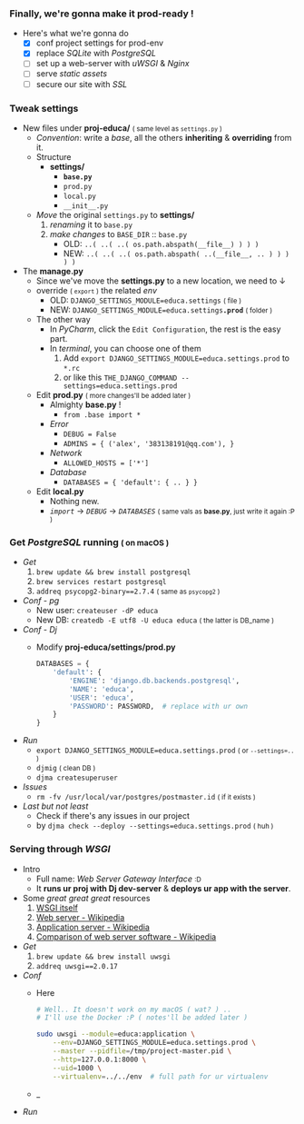 ### Finally, we're gonna make it prod-ready !
- Here's what we're gonna do 
    - [x] conf project settings for prod-env
    - [x] replace *SQLite* with *PostgreSQL*
    - [ ] set up a web-server with *uWSGI* & *Nginx*
    - [ ] serve *static assets*
    - [ ] secure our site with *SSL*

### Tweak settings 
- New files under **proj-educa/** <small>( same level as ```settings.py``` )</small> 
    - *Convention*:  write a *base*, all the others **inheriting** & **overriding** from it.
    - Structure 
        - **settings/**
            - **```base.py```**
            - ```prod.py```
            - ```local.py```
            - ```__init__.py```
    - *Move* the original ```settings.py``` to **settings/**
        1. *renaming* it to ```base.py```
        2. *make changes* to ```BASE_DIR``` :: ```base.py```
            - OLD: ```..( ..( ..( os.path.abspath(__file__) ) ) )```
            - NEW: ```..( ..( ..( os.path.abspath( ..(__file__, .. ) ) ) ) )```
- The **manage.py**
    - Since we've move the **settings.py** to a new location, we need to ↓
    - override <small>( ```export``` )</small> the related *env* 
        - OLD: ```DJANGO_SETTINGS_MODULE=educa.settings``` <small>( file )</small>
        - NEW: ```DJANGO_SETTINGS_MODULE=educa.settings```**```.prod```** <small>( folder )</small>
    - The other way
        - In *PyCharm*, click the ```Edit Configuration```, the rest is the easy part.
        - In *terminal*, you can choose one of them 
            1. Add ```export DJANGO_SETTINGS_MODULE=educa.settings.prod``` to ```*.rc```
            2. or like this ```THE_DJANGO_COMMAND --settings=educa.settings.prod```
    - Edit **prod.py** <small>( more changes'll be added later )</small>
        - Almighty **base.py** !
            - ```from .base import *```
        - *Error*
            - ```DEBUG = False``` 
            - ```ADMINS = { ('alex', '383138191@qq.com'), }```
        - *Network*
            - ```ALLOWED_HOSTS = ['*']```
        - *Database*
            - ```DATABASES = { 'default': { .. } }```
    - Edit **local.py**
        - Nothing new.
        - *```import```* -> *```DEBUG```* -> *```DATABASES```* <small>( same vals as **base.py**, just write it again :P )</small>

### Get *PostgreSQL* running <small>( on macOS )</small>
- *Get* 
    1. ```brew update && brew install postgresql```
    2. ```brew services restart postgresql```
    3. ```addreq psycopg2-binary==2.7.4``` <small>( same as ```psycopg2``` )</small>
- *Conf - pg*
    - New user: ```createuser -dP educa```
    - New DB: ```createdb -E utf8 -U educa educa``` <small>( the latter is DB_name )</small>
- *Conf - Dj*
    - Modify **proj-educa/settings/prod.py** 
    
        ```python
        DATABASES = {
            'default': {
                'ENGINE': 'django.db.backends.postgresql',
                'NAME': 'educa',
                'USER': 'educa',
                'PASSWORD': PASSWORD,  # replace with ur own
            }
        }
        ```
 - *Run* 
     - ```export DJANGO_SETTINGS_MODULE=educa.settings.prod``` <small>( or ```--settings=..``` )</small>
     - ```djmig``` <small>( clean DB )</small>
     - ```djma createsuperuser```  
- *Issues*
    - ```rm -fv /usr/local/var/postgres/postmaster.id``` <small>( if it exists )</small>
- *Last but not least*
    - Check if there's any issues in our project 
    - by ```djma check --deploy --settings=educa.settings.prod``` <small>( huh )</small> 

### Serving through *WSGI*
- Intro
    - Full name: *Web Server Gateway Interface* <small>:D</small>
    - It **runs ur proj with Dj dev-server** & **deploys ur app with the server**.
- Some *great* *great* *great* resources
    1. [WSGI itself](https://wsgi.readthedocs.io/en/latest/)
    2. [Web server - Wikipedia](https://en.wikipedia.org/wiki/Web_server)
    3. [Application server - Wikipedia](https://en.wikipedia.org/wiki/Application_server)
    4. [Comparison of web server software - Wikipedia](https://en.wikipedia.org/wiki/Comparison_of_web_server_software)
- *Get*
    1. ```brew update && brew install uwsgi```
    2. ```addreq uwsgi==2.0.17```
- *Conf*
    - Here
        
        ```bash
        # Well.. It doesn't work on my macOS ( wat? ) ..
        # I'll use the Docker :P ( notes'll be added later )
        
        sudo uwsgi --module=educa:application \
            --env=DJANGO_SETTINGS_MODULE=educa.settings.prod \
            --master --pidfile=/tmp/project-master.pid \
            --http=127.0.0.1:8000 \
            --uid=1000 \
            --virtualenv=../../env  # full path for ur virtualenv
        ```
 
    - _
- *Run*